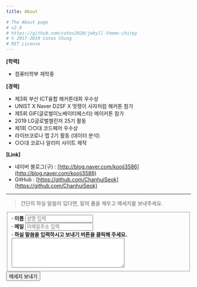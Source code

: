 ```yaml
---
title: About

# The About page
# v2.0
# https://github.com/cotes2020/jekyll-theme-chirpy
# © 2017-2019 Cotes Chung
# MIT License
---
```




**[학력]**

* 컴퓨터학부 재학중

**[경력]**

* 제3회 부산 ICT융합 해커톤대회 우수상
* UNIST X Naver D2SF X 멋쟁이 사자처럼 해커톤 참가
* 제5회 GIF(글로벌이노베이터페스타) 메이커톤 참가
* 2019 LG글로벌챌린저 25기 활동
* 제1회 ○○대 코드페어 우수상
* 라이브코로나 맵 2기 활동 (데이터 분석)
* ○○대 코로나 알리미 사이트 제작

**[Link]**

* 네이버 블로그(구) : [http://blog.naver.com/koojj3586](http://blog.naver.com/koojj3586)
* GitHub : [https://github.com/ChanhuiSeok](https://github.com/ChanhuiSeok)

---

> 간단히 하실 말씀이 있다면, 밑의 폼을 채우고 메세지를 보내주세요.

<div id = "about">
<form id="fs-frm" name="simple-contact-form" accept-charset="utf-8" action="https://formspree.io/chanhuicom@gmail.com" method="post">
  <fieldset id="fs-frm-inputs">
    <label for="full-name"><b>· 이름</b></label>
    <input type="text" name="name" id="full-name" placeholder="성명 입력" required=""><br>
    <label for="email-address"><b>· 메일</b></label>
    <input type="email" name="_replyto" id="email-address" placeholder="이메일주소 입력" required=""><br>
    <label for="message"><b>· 하실 말씀을 입력하시고 보내기 버튼을 클릭해 주세요.</b></label><br>
    <textarea rows="5" style="width:65%;border:1;" name="message" id="message" placeholder="" required=""></textarea>
    <input type="hidden" name="_subject" id="email-subject" value="Contact Form Submission">
  </fieldset>
  <input type="submit" value="메세지 보내기">
</form>
</div>